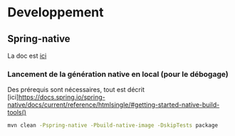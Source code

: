 # Developpement

## Spring-native

La doc est [ici](https://docs.spring.io/spring-native/docs/0.11.2/reference/htmlsingle/)

### Lancement de la génération native en local (pour le débogage)

Des prérequis sont nécessaires, tout est décrit [ici]https://docs.spring.io/spring-native/docs/current/reference/htmlsingle/#getting-started-native-build-tools()

```bash
mvn clean -Pspring-native -Pbuild-native-image -DskipTests package
```
